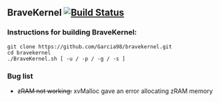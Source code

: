BraveKernel [![Build Status](http://jenkins.hubdroid.com/buildStatus/icon?job=bravekernel)](http://jenkins.hubdroid.com/job/bravekernel/)
-----------

### Instructions for building BraveKernel:

    git clone https://github.com/Garcia98/bravekernel.git
    cd bravekernel
    ./BraveKernel.sh [ -u / -p / -g / -s ]

### Bug list

* ~~zRAM not working:~~ xvMalloc gave an error allocating zRAM memory
